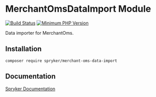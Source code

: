 # MerchantOmsDataImport Module
[![Build Status](https://travis-ci.org/spryker/merchant-oms-data-import.svg)](https://travis-ci.org/spryker/merchant-oms-data-import)
[![Minimum PHP Version](https://img.shields.io/badge/php-%3E%3D%207.3-8892BF.svg)](https://php.net/)

Data importer for MerchantOms.

## Installation

```
composer require spryker/merchant-oms-data-import
```

## Documentation

[Spryker Documentation](https://academy.spryker.com/developing_with_spryker/module_guide/modules.html)
